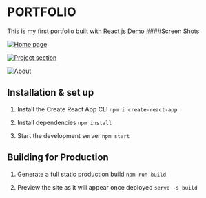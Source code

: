 # PORTFOLIO
This is my first portfolio built with [React js][1]
[Demo][2]
####Screen Shots

[![Home page](https://i.imgur.com/fO8NLJR.png "Home page")](paramjeet.netlify.app "Home page")

[![Project section](https://i.imgur.com/KWrEK3F.png "Project section")](paramjeet.netlify.app "Project section")

[![About ](https://i.imgur.com/xlWEPVt.png "About ")](paramjeet.netlify/about "About ")

## Installation & set up
1. Install the Create React App CLI
`npm i create-react-app`

2. Install dependencies
`npm install`

3. Start the development server
`npm start`

## Building for Production
1. Generate a full static production build
`npm run build`

2. Preview the site as it will appear once deployed
`serve -s build`

[1]: https://reactjs.org/ "React"
[2]: http://paramjeet.netlify.app "Demo"

